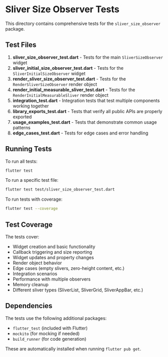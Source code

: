 # Sliver Size Observer Tests

This directory contains comprehensive tests for the `sliver_size_observer` package.

## Test Files

1. **sliver_size_observer_test.dart** - Tests for the main `SliverSizeObserver` widget
2. **sliver_initial_size_observer_test.dart** - Tests for the `SliverInitialSizeObserver` widget
3. **render_sliver_size_observer_test.dart** - Tests for the `RenderSliverSizeObserver` render object
4. **render_initial_measurable_sliver_test.dart** - Tests for the `RenderInitialMeasurableSliver` render object
5. **integration_test.dart** - Integration tests that test multiple components working together
6. **library_exports_test.dart** - Tests that verify all public APIs are properly exported
7. **usage_examples_test.dart** - Tests that demonstrate common usage patterns
8. **edge_cases_test.dart** - Tests for edge cases and error handling

## Running Tests

To run all tests:

```bash
flutter test
```

To run a specific test file:

```bash
flutter test test/sliver_size_observer_test.dart
```

To run tests with coverage:

```bash
flutter test --coverage
```

## Test Coverage

The tests cover:

- Widget creation and basic functionality
- Callback triggering and size reporting
- Widget updates and property changes
- Render object behavior
- Edge cases (empty slivers, zero-height content, etc.)
- Integration scenarios
- Performance with multiple observers
- Memory cleanup
- Different sliver types (SliverList, SliverGrid, SliverAppBar, etc.)

## Dependencies

The tests use the following additional packages:

- `flutter_test` (included with Flutter)
- `mockito` (for mocking if needed)
- `build_runner` (for code generation)

These are automatically installed when running `flutter pub get`.
